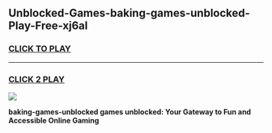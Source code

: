 
## Unblocked-Games-baking-games-unblocked-Play-Free-xj6al
<h3>
<a href="https://premium76.site?title=baking-games-unblocked&ref=23A">CLICK TO PLAY</a></h3>
<hr>

<h3>
<a href="https://premium76.site?title=baking-games-unblocked&ref=23A">CLICK 2 PLAY</a>
  
</h3>

<a href="https://premium76.site?title=baking-games-unblocked&ref=23A"><img src="https://clearcache.store/games.png"></a>


**baking-games-unblocked games unblocked: Your Gateway to Fun and Accessible Online Gaming**
